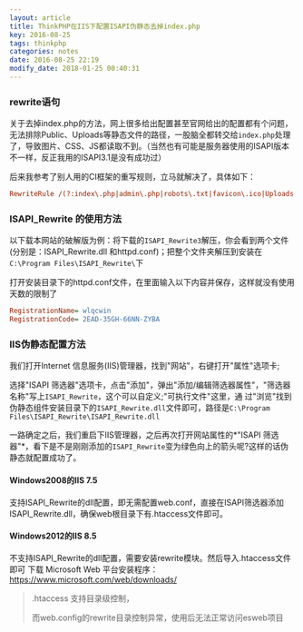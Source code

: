 ```yaml
---
layout: article
title: ThinkPHP在IIS下配置ISAPI伪静态去掉index.php
key: 2016-08-25
tags: thinkphp
categories: notes
date: 2016-08-25 22:19
modify_date: 2018-01-25 00:40:31
---
```


### rewrite语句

关于去掉index.php的方法，网上很多给出配置甚至官网给出的配置都有个问题，无法排除Public、Uploads等静态文件的路径，一股脑全都转交给`index.php`处理了，导致图片、CSS、JS都读取不到。（当然也有可能是服务器使用的ISAPI版本不一样，反正我用的ISAPI3.1是没有成功过）

<!--more-->

后来我参考了别人用的CI框架的重写规则，立马就解决了，具体如下：

```ini
RewriteRule /(?:index\.php|admin\.php|robots\.txt|favicon\.ico|Uploads|Public)/(.*) $0 [I,L]
```

### ISAPI_Rewrite 的使用方法

以下载本网站的破解版为例：将下载的`ISAPI_Rewrite3`解压，你会看到两个文件(分别是：ISAPI_Rewrite.dll 和httpd.conf)；把整个文件夹解压到安装在`C:\Program Files\ISAPI_Rewrite\`下

打开安装目录下的httpd.conf文件，在里面输入以下内容并保存，这样就没有使用天数的限制了
```ini
RegistrationName= wlqcwin
RegistrationCode= 2EAD-35GH-66NN-ZYBA
```
### IIS伪静态配置方法

我们打开Internet 信息服务(IIS)管理器，找到"网站"，右键打开"属性"选项卡;

选择"ISAPI 筛选器"选项卡，点击"添加"，弹出"添加/编辑筛选器属性"，"筛选器名称"写上`ISAPI_Rewrite`，这个可以自定义;"可执行文件"这里，通 过"浏览"找到伪静态组件安装目录下的`ISAPI_Rewrite.dll`文件即可，路径是`C:\Program Files\ISAPI_Rewrite\ISAPI_Rewrite.dll`

一路确定之后，我们重启下IIS管理器，之后再次打开网站属性的*"ISAPI 筛选器"*，看下是不是刚刚添加的`ISAPI_Rewrite`变为绿色向上的箭头呢?这样的话伪静态就配置成功了。

#### Windows2008的IIS 7.5

支持ISAPI_Rewrite的dll配置，即无需配置web.conf，直接在ISAPI筛选器添加ISAPI_Rewrite.dll，确保web根目录下有.htaccess文件即可。

#### Windows2012的IIS 8.5

不支持ISAPI_Rewrite的dll配置，需要安装rewrite模块。然后导入.htaccess文件即可
下载 Microsoft Web 平台安装程序： https://www.microsoft.com/web/downloads/

> .htaccess 支持目录级控制，
>
> 而web.config的rewrite目录控制异常，使用后无法正常访问esweb项目



